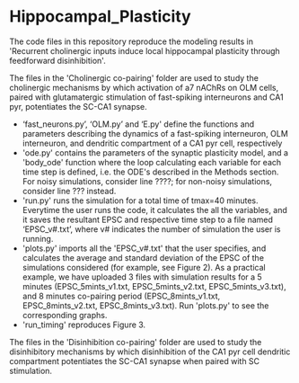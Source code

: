 # Hippocampal_Plasticity

The code files in this repository reproduce the modeling results in 'Recurrent cholinergic inputs induce local hippocampal plasticity through feedforward disinhibition'.

The files in the 'Cholinergic co-pairing' folder are used to study the cholinergic mechanisms by which activation of a7 nAChRs on OLM cells, paired with glutamatergic stimulation of fast-spiking interneurons and CA1 pyr, potentiates the SC-CA1 synapse. 
- ‘fast_neurons.py’, ‘OLM.py’ and ‘E.py' define the functions and parameters describing the dynamics of a fast-spiking interneuron, OLM interneuron, and dendritic compartment of a CA1 pyr cell, respectively
- 'ode.py' contains the parameters of the synaptic plasticity model, and a 'body_ode' function where the loop calculating each variable for each time step is defined, i.e. the ODE's described in the Methods section. For noisy simulations, consider line ????; for non-noisy simulations, consider line ??? instead.
- 'run.py' runs the simulation for a total time of tmax=40 minutes. Everytime the user runs the code, it calculates the all the variables, and it saves the resultant EPSC and respective time step to a file named ‘EPSC_v#.txt’, where v# indicates the number of simulation the user is running.
- 'plots.py' imports all the 'EPSC_v#.txt' that the user specifies, and calculates the average and standard deviation of the EPSC of the simulations considered (for example, see Figure 2). As a practical example, we have uploaded 3 files with simulation results for a 5 minutes (EPSC_5mints_v1.txt, EPSC_5mints_v2.txt, EPSC_5mints_v3.txt), and 8 minutes co-pairing period (EPSC_8mints_v1.txt, EPSC_8mints_v2.txt, EPSC_8mints_v3.txt). Run 'plots.py' to see the corresponding graphs.
- 'run_timing' reproduces Figure 3.

The files in the 'Disinhibition co-pairing' folder are used to study the disinhibitory mechanisms by which disinhibition of the CA1 pyr cell dendritic compartment potentiates the SC-CA1 synapse when paired with SC stimulation.

